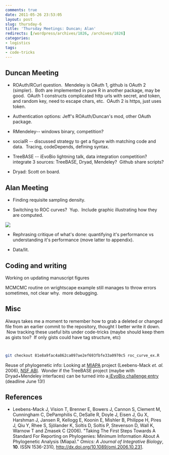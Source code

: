 ```yaml
---
comments: true
date: 2011-05-26 23:53:05
layout: post
slug: thursday-6
title: 'Thursday Meetings: Duncan; Alan'
redirects: [/wordpress/archives/1826, /archives/1826]
categories:
- logistics
tags:
- code-tricks
---
```


## Duncan Meeting





	
  * ROAuth/RCurl question.  Mendeley is OAuth 1, github is OAuth 2 (simpler).  Both are implemented in pure R in another package, may be good.  OAuth 1 constructs complicated http urls with secret, and token, and random key, need to escape chars, etc.  OAuth 2 is https, just uses token.

	
  * Authentication options: Jeff's ROAuth/Duncan's mod, other OAuth package.

	
  * RMendeley-- windows binary, competition?

	
  * socialR -- discussed strategy to get a figure with matching code and data.  Tracing, codeDepends, defining syntax.

	
  * TreeBASE -- iEvoBio lightning talk, data integration competition?  integrate 3 sources: TreeBASE, Dryad, Mendeley?  Github share scripts?

	
  * Dryad: Scott on board.




## Alan Meeting





	
  * Finding requisite sampling density.

	
  * Switching to ROC curves?  Yup.  Include graphic illustrating how they are computed.


![]( http://farm3.staticflickr.com/2446/5762718170_60466b90dd_o.png )


	
  * Rephrasing critique of what's done: quantifying it's performance vs understanding it's performance (move latter to appendix).

	
  * Data/lit.




## Coding and writing


Working on updating manuscript figures

MCMCMC routine on wrightscape example still manages to throw errors sometimes, not clear why.  more debugging.


## Misc


Always takes me a moment to remember how to grab a deleted or changed file from an earlier commit to the repository, thought I better write it down.  Now tracking these useful bits under code-tricks (maybe should keep them as gists too?  If only gists could have tag structure, etc)


```bash


git checkout 81e8a9fac4a862ca097ae2ef693fbfe33a0970c5 roc_curve_ex.R


```


Reuse of phylogenetic info: Looking at [MIAPA](https://www.nescent.org/sites/evoio/MIAPA) project (Leebens-Mack _et. al._ 2006), [NSF ABI](http://www.nsf.gov/funding/pgm_summ.jsp?pims_id=5444).  Wonder if the TreeBASE project (maybe with Dryad+Mendeley interfaces) can be turned into a[ iEvoBio challenge entry](http://ievobio.org/challenge.html) (deadline June 13!)

## References


- Leebens-Mack J, Vision T, Brenner E, Bowers J, Cannon S, Clement M, Cunningham C, DePamphilis C, DeSalle R, Doyle J, Eisen J, Gu X, Harshman J, Jansen R, Kellogg E, Koonin E, Mishler B, Philippe H, Pires J, Qiu Y, Rhee S, Sjölander K, Soltis D, Soltis P, Stevenson D, Wall K, Warnow T and Zmasek C (2006).
"Taking The First Steps Towards A Standard For Reporting on Phylogenies: Minimum Information About A Phylogenetic Analysis (Miapa)."
*Omics: A Journal of Integrative Biology*, **10**.
ISSN 1536-2310, <a href="http://dx.doi.org/10.1089/omi.2006.10.231">http://dx.doi.org/10.1089/omi.2006.10.231</a>.
